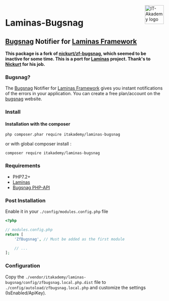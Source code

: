 <a href="https://aimeos.org/">
    <img src="https://www.it-akademy.fr/img/logo.png" alt="IT-Akademy logo" title="IT-Akademy" align="right" height="60" />
</a>

# Laminas-Bugsnag

## [Bugsnag](https://bugsnag.com) Notifier for [Laminas Framework](https://getlaminas.org/)

**This package is a fork of [nickurt/zf-bugsnag](https://github.com/nickurt/zf-bugsnag), which seemed to be inactive for some time. This is a port for [Laminas](https://getlaminas.org/) project. Thank's to [Nickurt](https://github.com/nickurt/) for his job.**

### Bugsnag?
The [Bugsnag](https://bugsnag.com) Notifier for [Laminas Framework](https://getlaminas.org/) gives you instant notifications of the errors in your application. You can create a free plan/account on the [bugsnag](https://bugsnag.com) website.

### Install
#### Installation with the composer

```shell
php composer.phar require itakademy/laminas-bugsnag
```

or with global composer install :

```shell
composer require itakademy/laminas-bugsnag
```

### Requirements

* PHP7.2+
* [Laminas](https://getlaminas.org/)
* [Bugsnag PHP-API](https://github.com/bugsnag/bugsnag-php)

### Post Installation

Enable it in your  `./config/modules.config.php` file
```php
<?php

// modules.config.php
return [
    'ZfBugsnag', // Must be added as the first module

    // ...
];
```

### Configuration

Copy the `./vendor/itakademy/laminas-bugsnag/config/zfbugsnag.local.php.dist` file to `./config/autoload/zfbugsnag.local.php`  and customize the settings (IsEnabled/ApiKey).

